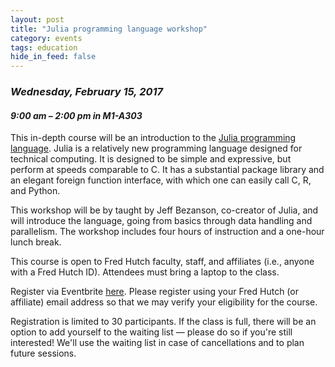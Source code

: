 ```yaml
---
layout: post
title: "Julia programming language workshop"
category: events
tags: education
hide_in_feed: false
---
```


### *Wednesday, February 15, 2017*

#### *9:00 am &ndash; 2:00 pm in M1-A303*

This in-depth course will be an introduction to the [Julia programming language](http://julialang.org/).
Julia is a relatively new programming language designed for technical computing.
It is designed to be simple and expressive, but perform at speeds comparable to C.
It has a substantial package library and an elegant foreign function interface, with which one can easily call C, R, and Python.

This workshop will be by taught by Jeff Bezanson, co-creator of Julia, and will introduce the language, going from basics through data handling and parallelism.
The workshop includes four hours of instruction and a one-hour lunch break.

This course is open to Fred Hutch faculty, staff, and affiliates (i.e., anyone with a Fred Hutch ID).
Attendees must bring a laptop to the class.

Register via Eventbrite [here](https://www.eventbrite.com/e/julia-a-fresh-approach-to-technical-computing-registration-31607967281).
Please register using your Fred Hutch (or affiliate) email address so that we may verify your eligibility for the course.

Registration is limited to 30 participants.
If the class is full, there will be an option to add yourself to the waiting list — please do so if you're still interested!
We'll use the waiting list in case of cancellations and to plan future sessions.
